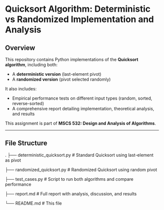 # Quicksort Algorithm: Deterministic vs Randomized Implementation and Analysis

##  Overview

This repository contains Python implementations of the **Quicksort algorithm**, including both:
- A **deterministic version** (last-element pivot)
- A **randomized version** (pivot selected randomly)

It also includes:
- Empirical performance tests on different input types (random, sorted, reverse-sorted)
- A comprehensive report detailing implementation, theoretical analysis, and results

This assignment is part of **MSCS 532: Design and Analysis of Algorithms**.

---

##  File Structure
.
├── deterministic_quicksort.py # Standard Quicksort using last-element as pivot

├── randomized_quicksort.py # Randomized Quicksort using random pivot

├── test_cases.py # Script to run both algorithms and compare performance

├── report.md # Full report with analysis, discussion, and results

└── README.md # This file

